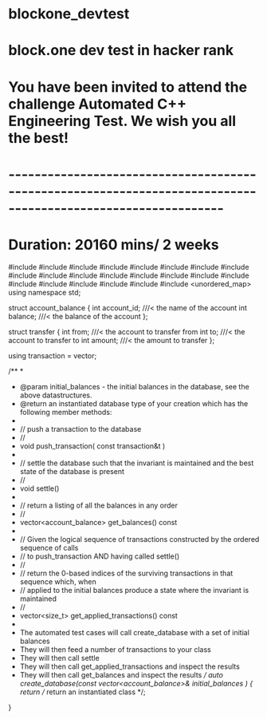 # blockone_devtest
# block.one dev test in hacker rank
# You have been invited to attend the challenge Automated C++ Engineering Test. We wish you all the best!
# -------------------------------------------------------------------------------------------------------------
# Duration: 20160 mins/ 2 weeks

#include <map>
#include <set>
#include <list>
#include <cmath>
#include <ctime>
#include <deque>
#include <queue>
#include <stack>
#include <string>
#include <bitset>
#include <cstdio>
#include <limits>
#include <vector>
#include <climits>
#include <cstring>
#include <cstdlib>
#include <fstream>
#include <numeric>
#include <sstream>
#include <iostream>
#include <algorithm>
#include <unordered_map>
using namespace std;

struct account_balance {
   int    account_id; ///< the name of the account
   int    balance; ///< the balance of the account
};

struct transfer {
   int from;    ///< the account to transfer from
   int to;      ///< the account to transfer to
   int amount;  ///< the amount to transfer
};

using transaction = vector<transfer>;

/**
 *
 * @param initial_balances - the initial balances in the database, see the above datastructures.
 * @return an instantiated database type of your creation which has the following member methods:
 *
 *    // push a transaction to the database
 *    //
 *    void push_transaction( const transaction&t )
 *
 *    // settle the database such that the invariant is maintained and the best state of the database is present
 *    //
 *    void settle()
 *
 *    // return a listing of all the balances in any order
 *    //
 *    vector<account_balance> get_balances() const
 *
 *    // Given the logical sequence of transactions constructed by the ordered sequence of calls
 *    // to push_transaction AND having called settle()
 *    // 
 *    // return the 0-based indices of the surviving transactions in that sequence which, when 
 *    // applied to the initial balances produce a state where the invariant is maintained
 *    //
 *    vector<size_t> get_applied_transactions() const
 *
 * The automated test cases will call create_database with a set of initial balances
 * They will then feed a number of transactions to your class
 * They will then call settle
 * They will then call get_applied_transactions and inspect the results
 * They will then call get_balances and inspect the results
 */
auto create_database(const vector<account_balance>& initial_balances ) {
   return /* return an instantiated class */;
   
}

